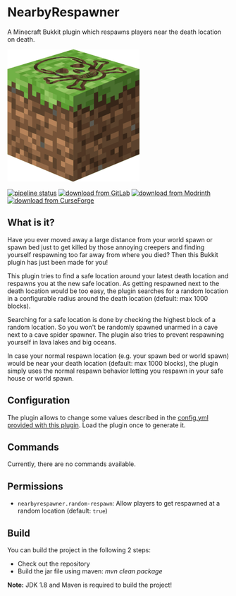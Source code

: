 # NearbyRespawner

A Minecraft Bukkit plugin which respawns players near the death location on death.

<img src="logo.png" alt="Logo" height="300"/>

[![pipeline status](https://gitlab.com/Programie/NearbyRespawner/badges/master/pipeline.svg)](https://gitlab.com/Programie/NearbyRespawner/commits/master)
[![download from GitLab](https://img.shields.io/badge/download-Releases-blue?logo=gitlab)](https://gitlab.com/Programie/NearbyRespawner/-/releases)
[![download from Modrinth](https://img.shields.io/badge/download-Modrinth-blue?logo=modrinth)](https://modrinth.com/plugin/nearbyrespawner)
[![download from CurseForge](https://img.shields.io/badge/download-CurseForge-blue?logo=curseforge)](https://www.curseforge.com/minecraft/bukkit-plugins/nearbyrespawner)

## What is it?

Have you ever moved away a large distance from your world spawn or spawn bed just to get killed by those annoying creepers and finding yourself respawning too far away from where you died? Then this Bukkit plugin has just been made for you!

This plugin tries to find a safe location around your latest death location and respawns you at the new safe location. As getting respawned next to the death location would be too easy, the plugin searches for a random location in a configurable radius around the death location (default: max 1000 blocks).

Searching for a safe location is done by checking the highest block of a random location. So you won't be randomly spawned unarmed in a cave next to a cave spider spawner. The plugin also tries to prevent respawning yourself in lava lakes and big oceans.

In case your normal respawn location (e.g. your spawn bed or world spawn) would be near your death location (default: max 1000 blocks), the plugin simply uses the normal respawn behavior letting you respawn in your safe house or world spawn.

## Configuration

The plugin allows to change some values described in the [config.yml provided with this plugin](src/main/resources/config.yml). Load the plugin once to generate it.

## Commands

Currently, there are no commands available.

## Permissions

* `nearbyrespawner.random-respawn`: Allow players to get respawned at a random location (default: `true`)

## Build

You can build the project in the following 2 steps:

 * Check out the repository
 * Build the jar file using maven: *mvn clean package*

**Note:** JDK 1.8 and Maven is required to build the project!